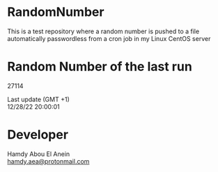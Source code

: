 # RandomNumber    
This is a test repository where a random number is pushed to a file automatically passwordless from a cron job in my Linux CentOS server    
# Random Number of the last run   
27114
      
Last update (GMT +1)    
12/28/22 20:00:01
# Developer    
Hamdy Abou El Anein   
hamdy.aea@protonmail.com
